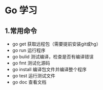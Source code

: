 # Go 学习
## 1.常用命令
- go get 获取远程包（需要提前安装git或hg）
- go run 运行程序
- go bulid 测试编译，检查是否有编译错误
- go fmt 测试化源码
- go install 编译包文件并编译整个程序
- go test 运行测试文件
- go doc 查看文档
